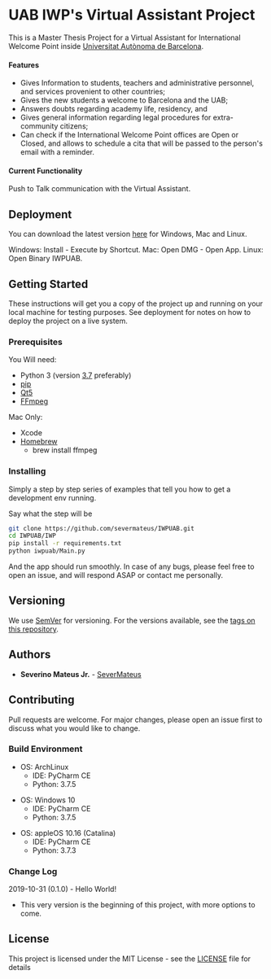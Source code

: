 # UAB IWP's Virtual Assistant Project

This is a Master Thesis Project for a Virtual Assistant for International Welcome Point inside [Universitat Autònoma de Barcelona](https://www.uab.cat/).

#### Features
- Gives Information to students, teachers and administrative personnel, and services provenient to other countries; 
- Gives the new students a welcome to Barcelona and the UAB;
- Answers doubts regarding academy life, residency, and 
- Gives general information regarding legal procedures for extra-community citizens;
- Can check if the International Welcome Point offices are Open or Closed, and allows to schedule a cita that will be passed to the person's email with a reminder.



#### Current Functionality

Push to Talk communication with the Virtual Assistant.



## Deployment

You can download the latest version [here](https://github.com/severmateus/IWPUAB/releases) for Windows, Mac and Linux.

Windows: Install - Execute by Shortcut.
Mac: Open DMG - Open App.
Linux: Open Binary IWPUAB.



## Getting Started

These instructions will get you a copy of the project up and running on your local machine for testing purposes. See deployment for notes on how to deploy the project on a live system.

### Prerequisites

You Will need:
- Python 3 (version [3.7](https://www.python.org/downloads/release/python-375/) preferably)
- [pip](https://pip.pypa.io/en/stable/)
- [Qt5](https://www.qt.io/download-qt-installer)
- [FFmpeg](https://www.ffmpeg.org/)

Mac Only:

- Xcode
- [Homebrew](https://brew.sh/)
  - brew install ffmpeg

### Installing

Simply a step by step series of examples that tell you how to get a development env running.

Say what the step will be

```bash
git clone https://github.com/severmateus/IWPUAB.git
cd IWPUAB/IWP
pip install -r requirements.txt 
python iwpuab/Main.py
```

And the app should run smoothly. In case of any bugs, please feel free to open an issue, and will respond ASAP or contact me personally.



## Versioning

We use [SemVer](http://semver.org/) for versioning. For the versions available, see the [tags on this repository](https://github.com/your/project/tags). 



## Authors

* **Severino Mateus Jr.** - [SeverMateus](https://github.com/SeverMateus)



## Contributing
Pull requests are welcome. For major changes, please open an issue first to discuss what you would like to change.



### Build Environment

* OS: ArchLinux
    * IDE: PyCharm CE
    * Python: 3.7.5

- OS: Windows 10
    - IDE: PyCharm CE
    - Python: 3.7.5

* OS: appleOS 10.16 (Catalina)
    * IDE: PyCharm CE
    * Python: 3.7.3
    
      

### Change Log

2019-10-31 (0.1.0) - Hello World!

- This very version is the beginning of this project, with more options to come.



## License

This project is licensed under the MIT License - see the [LICENSE](LICENSE) file for details
